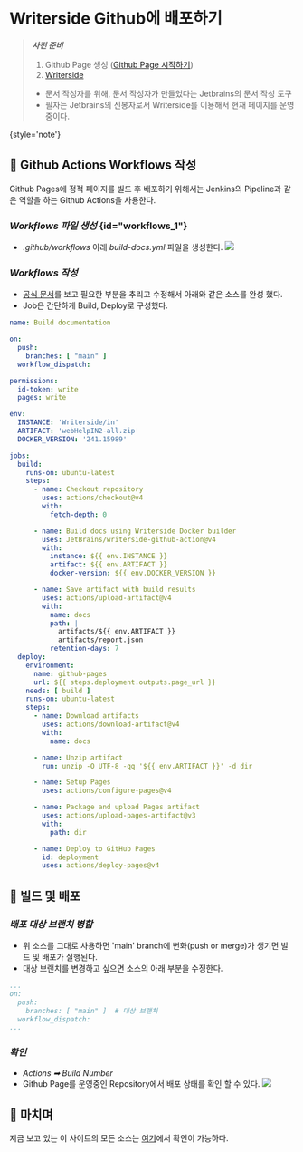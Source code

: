 # Writerside Github에 배포하기

> ***사전 준비***
> 
> 1. Github Page 생성 ([Github Page 시작하기](https://rundevelrun.6developer.com/github-pages-start.html))
> 2. [Writerside](https://www.jetbrains.com/ko-kr/writerside/)
>  - 문서 작성자를 위해, 문서 작성자가 만들었다는 Jetbrains의 문서 작성 도구
>  - 필자는 Jetbrains의 신봉자로서 Writerside를 이용해서 현재 페이지를 운영중이다.
>
{style='note'}

## 📝 Github Actions Workflows 작성
Github Pages에 정적 페이지를 빌드 후 배포하기 위해서는 Jenkins의 Pipeline과 같은 역할을 하는 Github Actions을 사용한다.

### ***Workflows 파일 생성*** {id="workflows_1"}
- _.github/workflows_ 아래 _build-docs.yml_ 파일을 생성한다.
![](20241205_163053.png)

### ***Workflows 작성***
- [공식 문서](https://www.jetbrains.com/help/writerside/deploy-docs-to-github-pages.html#build)를 보고 필요한 부분을 추리고 수정해서 아래와 같은 소스를 완성 했다.
- Job은 간단하게 Build, Deploy로 구성했다.
```yaml
name: Build documentation

on:
  push:
    branches: [ "main" ]
  workflow_dispatch:

permissions:
  id-token: write
  pages: write

env:
  INSTANCE: 'Writerside/in'
  ARTIFACT: 'webHelpIN2-all.zip'
  DOCKER_VERSION: '241.15989'

jobs:
  build:
    runs-on: ubuntu-latest
    steps:
      - name: Checkout repository
        uses: actions/checkout@v4
        with:
          fetch-depth: 0

      - name: Build docs using Writerside Docker builder
        uses: JetBrains/writerside-github-action@v4
        with:
          instance: ${{ env.INSTANCE }}
          artifact: ${{ env.ARTIFACT }}
          docker-version: ${{ env.DOCKER_VERSION }}

      - name: Save artifact with build results
        uses: actions/upload-artifact@v4
        with:
          name: docs
          path: |
            artifacts/${{ env.ARTIFACT }}
            artifacts/report.json
          retention-days: 7
  deploy:
    environment:
      name: github-pages
      url: ${{ steps.deployment.outputs.page_url }}
    needs: [ build ]
    runs-on: ubuntu-latest
    steps:
      - name: Download artifacts
        uses: actions/download-artifact@v4
        with:
          name: docs

      - name: Unzip artifact
        run: unzip -O UTF-8 -qq '${{ env.ARTIFACT }}' -d dir

      - name: Setup Pages
        uses: actions/configure-pages@v4

      - name: Package and upload Pages artifact
        uses: actions/upload-pages-artifact@v3
        with:
          path: dir

      - name: Deploy to GitHub Pages
        id: deployment
        uses: actions/deploy-pages@v4
```

## 🚀 빌드 및 배포

### ***배포 대상 브랜치 병합***
- 위 소스를 그대로 사용하면 'main' branch에 변화(push or merge)가 생기면 빌드 및 배포가 실행된다.
- 대상 브랜치를 변경하고 싶으면 소스의 아래 부분을 수정한다.
```yaml
...
on:
  push:
    branches: [ "main" ]  # 대상 브랜치 
  workflow_dispatch:
...
```

### ***확인***
- *Actions ➡ Build Number*
- Github Page를 운영중인 Repository에서 배포 상태를 확인 할 수 있다.
![](20241205_165648.png)

## 👋 마치며
지금 보고 있는 이 사이트의 모든 소스는 [여기](https://github.com/rundevelrun/rundevelrun.github.io)에서 확인이 가능하다.

<br/>

<s id="github-comment"></s>